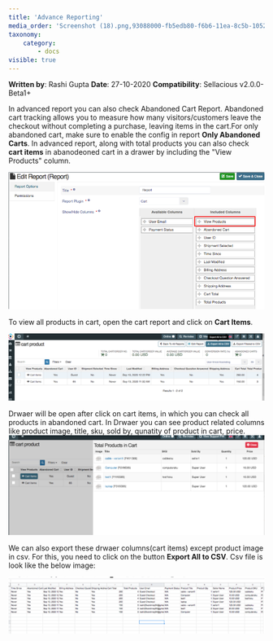 ```yaml
---
title: 'Advance Reporting'
media_order: 'Screenshot (18).png,93088000-fb5edb80-f6b6-11ea-8c5b-10523596e282.png,93087992-f732be00-f6b6-11ea-88a2-db3a629429d0.png,93088063-129dc900-f6b7-11ea-80cc-9067dcf965b4.png'
taxonomy:
    category:
        - docs
visible: true
---
```


**Written by**: Rashi Gupta
**Date**: 27-10-2020
**Compatibility**: Sellacious v2.0.0-Beta1+

In advanced report you can also check Abandoned Cart Report. Abandoned cart tracking allows you to measure how many visitors/customers leave the checkout without completing a purchase, leaving items in the cart.For only abandoned cart, make sure to enable the config in report **Only Abandoned Carts**.
In advanced report, along with total products you can also check **cart items** in abanodeoned cart in a drawer by including the "View Products" column. 

![](Screenshot%20%2818%29.png)

To view all products in cart, open the cart report and click on **Cart Items**.

![](93088000-fb5edb80-f6b6-11ea-8c5b-10523596e282.png)

Drwaer will be open after click on cart items, in which you can check all products in abandoned cart. In Drwaer you can see product related columns like product image, title, sku, sold by, qunatity of product in cart, price.
![](93087992-f732be00-f6b6-11ea-88a2-db3a629429d0.png)

We can also export these drwaer columns(cart items) except product image in csv. For this, you need to click on the button **Export All to CSV**. Csv file is look like the below image:

![](93088063-129dc900-f6b7-11ea-80cc-9067dcf965b4.png)



